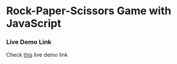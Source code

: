 # Rock-Paper-Scissors Game with JavaScript

### Live Demo Link

Check [this](https://ibrohimrasulov.github.io/Rock-Paper-Scissors/) live demo link
